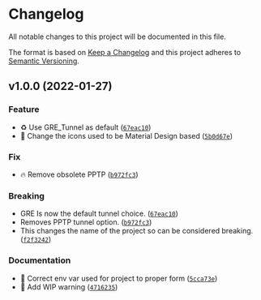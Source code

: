 # Changelog
All notable changes to this project will be documented in this file.

The format is based on [Keep a Changelog](http://keepachangelog.com/en/1.0.0/)
and this project adheres to [Semantic Versioning](http://semver.org/spec/v2.0.0.html).

<!--next-version-placeholder-->

## v1.0.0 (2022-01-27)
### Feature
* :recycle: Use GRE_Tunnel as default ([`67eac10`](https://github.com/jdrew82/nautobot-plugin-tunnel-tracker/commit/67eac10fcb986fbaa85c129021bc8ce4b404f640))
* :lipstick: Change the icons used to be Material Design based ([`5b0d67e`](https://github.com/jdrew82/nautobot-plugin-tunnel-tracker/commit/5b0d67ecd88d867147851da78969d26ccf0056c9))

### Fix
* :fire: Remove obsolete PPTP ([`b972fc3`](https://github.com/jdrew82/nautobot-plugin-tunnel-tracker/commit/b972fc3b03d368df38e0ddbabe4b4e347deb0138))

### Breaking
* GRE Is now the default tunnel choice. ([`67eac10`](https://github.com/jdrew82/nautobot-plugin-tunnel-tracker/commit/67eac10fcb986fbaa85c129021bc8ce4b404f640))
* Removes PPTP tunnel option. ([`b972fc3`](https://github.com/jdrew82/nautobot-plugin-tunnel-tracker/commit/b972fc3b03d368df38e0ddbabe4b4e347deb0138))
* This changes the name of the project so can be considered breaking. ([`f2f3242`](https://github.com/jdrew82/nautobot-plugin-tunnel-tracker/commit/f2f3242daeb29afd979005fe936a43abdb652c6f))

### Documentation
* :memo: Correct env var used for project to proper form ([`5cca73e`](https://github.com/jdrew82/nautobot-plugin-tunnel-tracker/commit/5cca73e958797c574736d6a2f967a851d0923b83))
* :construction: Add WIP warning ([`4716235`](https://github.com/jdrew82/nautobot-plugin-tunnel-tracker/commit/47162355869c70e66fc48d7693d83bcdb3f8bf0a))

